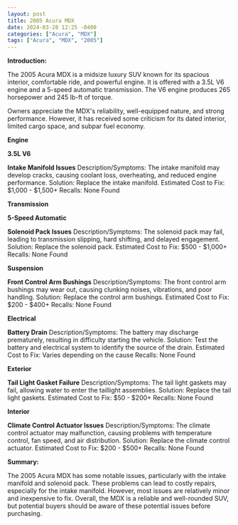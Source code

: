```yaml
---
layout: post
title: 2005 Acura MDX
date: 2024-03-28 12:25 -0400
categories: ["Acura", "MDX"]
tags: ["Acura", "MDX", "2005"]
---
```

**Introduction:**

The 2005 Acura MDX is a midsize luxury SUV known for its spacious interior, comfortable ride, and powerful engine. It is offered with a 3.5L V6 engine and a 5-speed automatic transmission. The V6 engine produces 265 horsepower and 245 lb-ft of torque.

Owners appreciate the MDX's reliability, well-equipped nature, and strong performance. However, it has received some criticism for its dated interior, limited cargo space, and subpar fuel economy.

**Engine**

**3.5L V6**

**Intake Manifold Issues**
Description/Symptoms: The intake manifold may develop cracks, causing coolant loss, overheating, and reduced engine performance.
Solution: Replace the intake manifold.
Estimated Cost to Fix: $1,000 - $1,500+
Recalls: None Found

**Transmission**

**5-Speed Automatic**

**Solenoid Pack Issues**
Description/Symptoms: The solenoid pack may fail, leading to transmission slipping, hard shifting, and delayed engagement.
Solution: Replace the solenoid pack.
Estimated Cost to Fix: $500 - $1,000+
Recalls: None Found

**Suspension**

**Front Control Arm Bushings**
Description/Symptoms: The front control arm bushings may wear out, causing clunking noises, vibrations, and poor handling.
Solution: Replace the control arm bushings.
Estimated Cost to Fix: $200 - $400+
Recalls: None Found

**Electrical**

**Battery Drain**
Description/Symptoms: The battery may discharge prematurely, resulting in difficulty starting the vehicle.
Solution: Test the battery and electrical system to identify the source of the drain.
Estimated Cost to Fix: Varies depending on the cause
Recalls: None Found

**Exterior**

**Tail Light Gasket Failure**
Description/Symptoms: The tail light gaskets may fail, allowing water to enter the taillight assemblies.
Solution: Replace the tail light gaskets.
Estimated Cost to Fix: $50 - $200+
Recalls: None Found

**Interior**

**Climate Control Actuator Issues**
Description/Symptoms: The climate control actuator may malfunction, causing problems with temperature control, fan speed, and air distribution.
Solution: Replace the climate control actuator.
Estimated Cost to Fix: $200 - $500+
Recalls: None Found

**Summary:**

The 2005 Acura MDX has some notable issues, particularly with the intake manifold and solenoid pack. These problems can lead to costly repairs, especially for the intake manifold. However, most issues are relatively minor and inexpensive to fix. Overall, the MDX is a reliable and well-rounded SUV, but potential buyers should be aware of these potential issues before purchasing.
